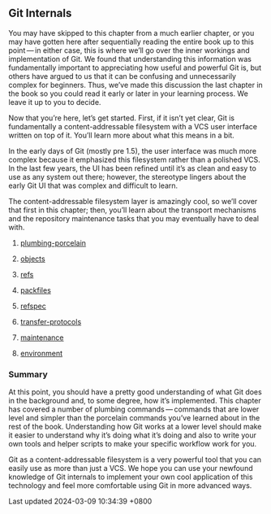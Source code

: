 ## Git Internals

You may have skipped to this chapter from a much earlier chapter, or you
may have gotten here after sequentially reading the entire book up to
this point — in either case, this is where we’ll go over the inner
workings and implementation of Git. We found that understanding this
information was fundamentally important to appreciating how useful and
powerful Git is, but others have argued to us that it can be confusing
and unnecessarily complex for beginners. Thus, we’ve made this
discussion the last chapter in the book so you could read it early or
later in your learning process. We leave it up to you to decide.

Now that you’re here, let’s get started. First, if it isn’t yet clear,
Git is fundamentally a content-addressable filesystem with a VCS user
interface written on top of it. You’ll learn more about what this means
in a bit.

In the early days of Git (mostly pre 1.5), the user interface was much
more complex because it emphasized this filesystem rather than a
polished VCS. In the last few years, the UI has been refined until it’s
as clean and easy to use as any system out there; however, the
stereotype lingers about the early Git UI that was complex and difficult
to learn.

The content-addressable filesystem layer is amazingly cool, so we’ll
cover that first in this chapter; then, you’ll learn about the transport
mechanisms and the repository maintenance tasks that you may eventually
have to deal with.

1.  [plumbing-porcelain](book/10-git-internals/sections/plumbing-porcelain.md)

2.  [objects](book/10-git-internals/sections/objects.md)

3.  [refs](book/10-git-internals/sections/refs.md)

4.  [packfiles](book/10-git-internals/sections/packfiles.md)

5.  [refspec](book/10-git-internals/sections/refspec.md)

6.  [transfer-protocols](book/10-git-internals/sections/transfer-protocols.md)

7.  [maintenance](book/10-git-internals/sections/maintenance.md)

8.  [environment](book/10-git-internals/sections/environment.md)

### Summary

At this point, you should have a pretty good understanding of what Git
does in the background and, to some degree, how it’s implemented. This
chapter has covered a number of plumbing commands — commands that are
lower level and simpler than the porcelain commands you’ve learned about
in the rest of the book. Understanding how Git works at a lower level
should make it easier to understand why it’s doing what it’s doing and
also to write your own tools and helper scripts to make your specific
workflow work for you.

Git as a content-addressable filesystem is a very powerful tool that you
can easily use as more than just a VCS. We hope you can use your
newfound knowledge of Git internals to implement your own cool
application of this technology and feel more comfortable using Git in
more advanced ways.

Last updated 2024-03-09 10:34:39 +0800
